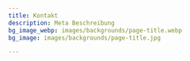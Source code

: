 ```yaml
---
title: Kontakt
description: Meta Beschreibung
bg_image_webp: images/backgrounds/page-title.webp
bg_image: images/backgrounds/page-title.jpg

---
```

